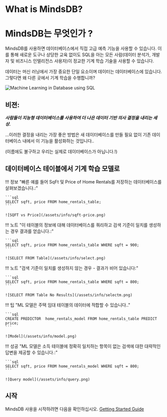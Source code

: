# What is MindsDB?
# MindsDB는 무엇인가 ?

MindsDB를 사용하면 데이터베이스에서 직접 고급 예측 기능을 사용할 수 있습니다. 이를 통해 새로운 도구나 상당한 교육 없이도 SQL을 아는 모든 사람(데이터 분석가, 개발자 및 비즈니스 인텔리전스 사용자)이 정교한 기계 학습 기술을 사용할 수 있습니다.

데이터는 머신 러닝에서 가장 중요한 단일 요소이며 데이터는 데이터베이스에 있습니다. 그렇다면 왜 다른 곳에서 기계 학습을 수행합니까?

![Machine Learning in Database using SQL](/assets/mdb_image.png)

## 비젼:

***사람들이 지능형 데이터베이스를 사용하여 더 나은 데이터 기반 의사 결정을 내리는 세상.***

...이러한 결정을 내리는 가장 좋은 방법은 새 데이터베이스를 만들 필요 없이 기존 데이터베이스 내에서 이 기능을 활성화하는 것입니다..

(이름에도 불구하고 우리는 실제로 데이터베이스가 아닙니다.!)


## 데이터베이스 테이블에서 기계 학습 모델로

!!! 정보 "빠른 예를 들어 SqFt 및 Price of Home Rentals를 저장하는 데이터베이스를 살펴보겠습니다.:"

    ```sql
    SELECT sqft, price FROM home_rentals_table;
    ```

    ![SQFT vs Price](/assets/info/sqft-price.png)

!!! 노트 "이 테이블의 정보에 대해 데이터베이스를 쿼리하고 검색 기준이 일치를 생성하는 경우 결과를 얻습니다.:"
    

    ```sql
    SELECT sqft, price FROM home_rentals_table WHERE sqft = 900;
    ```

    ![SELECT FROM Table](/assets/info/select.png)

!!! 노트 "검색 기준이 일치를 생성하지 않는 경우 - 결과가 비어 있습니다:"

    ```sql
    SELECT sqft, price FROM home_rentals_table WHERE sqft = 800;
    ```

    ![SELECT FROM Table No Results](/assets/info/selectm.png)

!!! 팁 "ML 모델은 주택 임대 테이블의 데이터에 적합할 수 있습니다.."

    ```sql
    CREATE PREDICTOR  home_rentals_model FROM home_rentals_table PREDICT price;   
    ```

    ![Model](/assets/info/model.png)

!!! 성공 "ML 모델은 소득 테이블에 정확히 일치하는 항목이 없는 검색에 대한 대략적인 답변을 제공할 수 있습니다.:"
    

    ```sql
    SELECT sqft, price FROM home_rentals_model WHERE sqft = 800;
    ```

    ![Query model](/assets/info/query.png)


## 시작

MindsDB 사용을 시작하려면 다음을 확인하십시오. [Getting Started Guide](/info)
